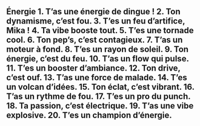 ## Énergie 1. T’as une énergie de dingue ! 2. Ton dynamisme, c’est fou. 3. T’es un feu d’artifice, Mika ! 4. Ta vibe booste tout. 5. T’es une tornade cool. 6. Ton pep’s, c’est contagieux. 7. T’as un moteur à fond. 8. T’es un rayon de soleil. 9. Ton énergie, c’est du feu. 10. T’as un flow qui pulse. 11. T’es un booster d’ambiance. 12. Ton drive, c’est ouf. 13. T’as une force de malade. 14. T’es un volcan d’idées. 15. Ton éclat, c’est vibrant. 16. T’as un rythme de fou. 17. T’es un pro du punch. 18. Ta passion, c’est électrique. 19. T’as une vibe explosive. 20. T’es un champion d’énergie.